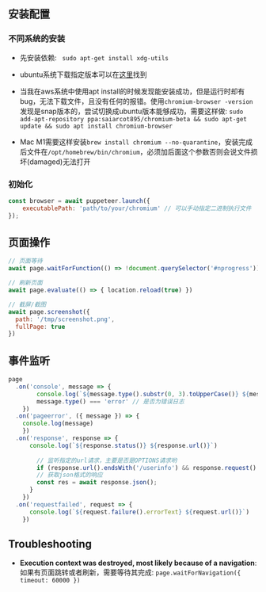 ## 安装配置

### 不同系统的安装

- 先安装依赖: ` sudo apt-get install xdg-utils`

- ubuntu系统下载指定版本可以在[这里](http://archive.ubuntu.com/ubuntu/pool/universe/c/chromium-browser/)找到
- 当我在aws系统中使用apt install的时候发现能安装成功，但是运行时却有bug，无法下载文件，且没有任何的报错。使用`chromium-browser -version`发现是snap版本的，尝试切换成ubuntu版本能够成功，需要这样做: `sudo add-apt-repository ppa:saiarcot895/chromium-beta && sudo apt-get update && sudo apt install chromium-browser`
- Mac M1需要这样安装`brew install chromium --no-quarantine`，安装完成后文件在`/opt/homebrew/bin/chromium`，必须加后面这个参数否则会说文件损坏(damaged)无法打开

### 初始化

```javascript
const browser = await puppeteer.launch({
    executablePath: 'path/to/your/chromium'	// 可以手动指定二进制执行文件
});
```

## 页面操作

```javascript
// 页面等待
await page.waitForFunction(() => !document.querySelector('#nprogress'));

// 刷新页面
await page.evaluate(() => { location.reload(true) })

// 截屏/截图
await page.screenshot({
  path: '/tmp/screenshot.png',
  fullPage: true
})
```

## 事件监听

```javascript
page
  .on('console', message => {
        console.log(`${message.type().substr(0, 3).toUpperCase()} ${message.text()}`))
        message.type() === 'error' // 是否为错误日志
	})
  .on('pageerror', ({ message }) => {
  	console.log(message)
	})
  .on('response', response => {
      console.log(`${response.status()} ${response.url()}`)
  
  		// 监听指定的url请求，主要是否是OPTIONS请求哟
  		if (response.url().endsWith('/userinfo') && response.request().method() !== 'OPTIONS') 			 {
        // 获取json格式的响应
      	const res = await response.json();  
      }
	})
  .on('requestfailed', request => {
      console.log(`${request.failure().errorText} ${request.url()}`)
	})
```

## Troubleshooting

- **Execution context was destroyed, most likely because of a navigation**: 如果有页面跳转或者刷新，需要等待其完成: `page.waitForNavigation({ timeout: 60000 })`
